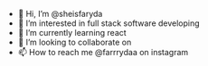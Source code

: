 - 👋 Hi, I’m @sheisfaryda
- 👀 I’m interested in full stack software developing
- 🌱 I’m currently learning react
- 💞️ I’m looking to collaborate on 
- 📫 How to reach me @farrrydaa on instagram

<!---
sheisfaryda/sheisfaryda is a ✨ special ✨ repository because its `README.md` (this file) appears on your GitHub profile.
You can click the Preview link to take a look at your changes.
--->
